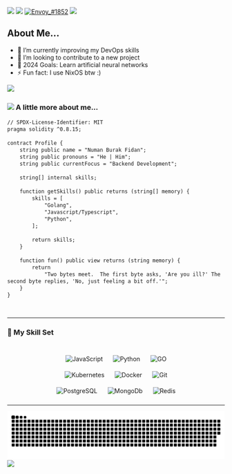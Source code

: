<div style="text-align: right">
</div>
<a href="https://www.linkedin.com/in/numan-burak-fidan-msc-01260158/"><img src="https://img.shields.io/badge/LinkedIn-0077B5?style=for-the-badge&logo=linkedin&logoColor=white"></a>
<a href="mailto:numanburakfidan@yandex.com"><img src="https://img.shields.io/badge/Gmail-D14836?style=for-the-badge&logo=gmail&logoColor=white"></a>
<a href="https://discordapp.com/users/numanburakfidan"><img src="https://img.shields.io/badge/Discord-7289DA?style=for-the-badge&logo=discord&logoColor=white" alt="Envoy_#1852" ></a>


<img src="https://www.animatedimages.org/data/media/562/animated-line-image-0429.gif" width="400px">

## About Me...

- 🔗 I’m currently improving my DevOps skills
- 👐 I’m looking to contribute to a new project
- 🥅 2024 Goals: Learn artificial neural networks
- ⚡ Fun fact: I use NixOS btw :)

<img src="https://www.animatedimages.org/data/media/562/animated-line-image-0429.gif" width="400px">

### <img src="https://media.giphy.com/media/VgCDAzcKvsR6OM0uWg/giphy.gif" width="50"> A little more about me...

```solidity
// SPDX-License-Identifier: MIT
pragma solidity ^0.8.15;

contract Profile {
    string public name = "Numan Burak Fidan";
    string public pronouns = "He | Him";
    string public currentFocus = "Backend Development";

    string[] internal skills;

    function getSkills() public returns (string[] memory) {
        skills = [
	        "Golang",
            "Javascript/Typescript",
            "Python",
        ];

        return skills;
    }

    function fun() public view returns (string memory) {
        return
            "Two bytes meet.  The first byte asks, 'Are you ill?' The second byte replies, 'No, just feeling a bit off.'";
    }
}

```

<br>

---
### 🤹 My Skill Set
<div align="center">
<br>

<img style="margin: 10px" src="https://encrypted-tbn0.gstatic.com/images?q=tbn:ANd9GcQzZ14YKDLmxc0DUMf33c12suLr_c-r5U4ZFw&s" alt="JavaScript" height="50" />  
<img style="margin: 10px" src="https://cdn3.iconfinder.com/data/icons/logos-and-brands-adobe/512/267_Python-512.png" alt="Python" height="50" />
<img style="margin: 10px" src="https://cdn.icon-icons.com/icons2/2107/PNG/512/file_type_go_gopher_icon_130571.png" alt="GO" height="50" />

<br>

<img style="margin: 10px" src="https://static-00.iconduck.com/assets.00/kubernetes-icon-2048x1995-r1q3f8n7.png" alt="Kubernetes" height="50" />  
<img style="margin: 10px" src="https://cdn-icons-png.flaticon.com/512/919/919853.png" alt="Docker" height="50" />
<img style="margin: 10px" src="https://upload.wikimedia.org/wikipedia/commons/thumb/3/3f/Git_icon.svg/2048px-Git_icon.svg.png" alt="Git" height="50" />

<br>

<img style="margin: 10px" src="https://static-00.iconduck.com/assets.00/postgresql-icon-1987x2048-v2fkmdaw.png" alt="PostgreSQL" height="50" />  
<img style="margin: 10px" src="https://www.svgrepo.com/show/331488/mongodb.svg" alt="MongoDb" height="50" />
<img style="margin: 10px" src="https://cdn4.iconfinder.com/data/icons/redis-2/1451/Untitled-2-512.png" alt="Redis" height="50" />

</div>

---
<img src="https://raw.githubusercontent.com/Envoy-VC/Envoy-VC/output/github-contribution-grid-snake-dark.svg">
<img src="https://www.animatedimages.org/data/media/562/animated-line-image-0184.gif" width="1920" height="">
